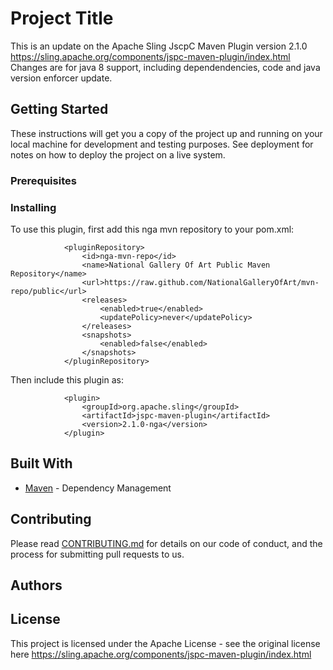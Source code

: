 # Project Title

This is an update on the Apache Sling JscpC Maven Plugin version 2.1.0 https://sling.apache.org/components/jspc-maven-plugin/index.html
Changes are for java 8 support, including dependendencies,  code and java version enforcer update.  

## Getting Started

These instructions will get you a copy of the project up and running on your local machine for development and testing purposes. See deployment for notes on how to deploy the project on a live system.

### Prerequisites

### Installing

To use this plugin, first add this nga mvn repository to your pom.xml:

                <pluginRepository>
                    <id>nga-mvn-repo</id>
                    <name>National Gallery Of Art Public Maven Repository</name>
                    <url>https://raw.github.com/NationalGalleryOfArt/mvn-repo/public</url>
                    <releases>
                        <enabled>true</enabled>
                        <updatePolicy>never</updatePolicy>
                    </releases>
                    <snapshots>
                        <enabled>false</enabled>
                    </snapshots>
                </pluginRepository>
                
Then include this plugin as:

                <plugin>
                    <groupId>org.apache.sling</groupId>
                    <artifactId>jspc-maven-plugin</artifactId>
                    <version>2.1.0-nga</version>
                </plugin>

## Built With

* [Maven](https://maven.apache.org/) - Dependency Management

## Contributing

Please read [CONTRIBUTING.md](https://gist.github.com/PurpleBooth/b24679402957c63ec426) for details on our code of conduct, and the process for submitting pull requests to us.

## Authors

## License

This project is licensed under the Apache License - see the original license here https://sling.apache.org/components/jspc-maven-plugin/index.html




